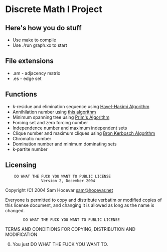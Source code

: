 # Discrete Math I Project
## Here's how you do stuff
* Use make to compile
* Use ./run graph.xx to start

## File extensions
* .am - adjacency matrix
* .es - edge set

## Functions
* k-residue and elimination sequence using [Havel-Hakimi Algorithm][3]
* Annihilation number using [this algorithm][4]
* Minimum spanning tree using [Prim's Algorithm][2]
* Forcing set and zero forcing number
* Independence number and maximum independent sets
* Clique number and maximum cliques using [Bron Kerbosch Algorithm][1]
* Chromatic number
* Domination number and minimum dominating sets
* k-partite number

[1]: https://en.wikipedia.org/wiki/Bron%E2%80%93Kerbosch_algorithm
[2]: https://en.wikipedia.org/wiki/Prim's_algorithm
[3]: https://en.wikipedia.org/wiki/Havel%E2%80%93Hakimi_algorithm
[4]: http://www.sciencedirect.com/science/article/pii/S0012365X13004792

## Licensing
        DO WHAT THE FUCK YOU WANT TO PUBLIC LICENSE 
                    Version 2, December 2004 

 Copyright (C) 2004 Sam Hocevar <sam@hocevar.net> 

 Everyone is permitted to copy and distribute verbatim or modified 
 copies of this license document, and changing it is allowed as long 
 as the name is changed. 

            DO WHAT THE FUCK YOU WANT TO PUBLIC LICENSE 
   TERMS AND CONDITIONS FOR COPYING, DISTRIBUTION AND MODIFICATION 

  0. You just DO WHAT THE FUCK YOU WANT TO.
